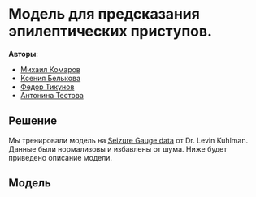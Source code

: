 # Модель для предсказания эпилептических приступов.
**Авторы**:
* [Михаил Комаров](https://github.com/AsphodelRem)
* [Ксения Белькова](https://github.com/didilovu)
* [Федор Тикунов](https://github.com/FedorTikunov)
* [Антонина Тестова](https://github.com/teektonik)
## Решение
Мы тренировали модель на [Seizure Gauge data](https://www.epilepsyecosystem.org/) от Dr. Levin Kuhlman. Данные были нормализовы и избавлены от шума. Ниже будет приведено описание модели.
## Модель

